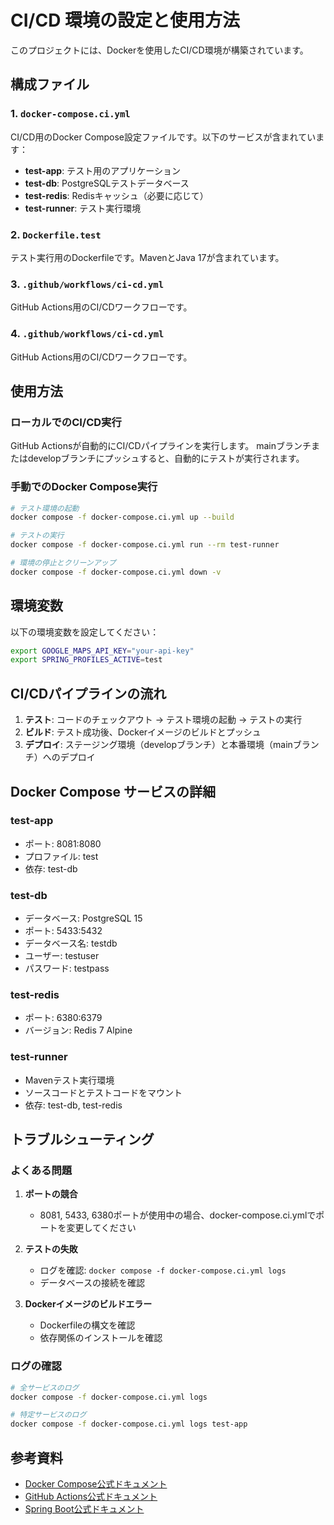 # CI/CD 環境の設定と使用方法

このプロジェクトには、Dockerを使用したCI/CD環境が構築されています。

##  構成ファイル

### 1. `docker-compose.ci.yml`
CI/CD用のDocker Compose設定ファイルです。以下のサービスが含まれています：

- **test-app**: テスト用のアプリケーション
- **test-db**: PostgreSQLテストデータベース
- **test-redis**: Redisキャッシュ（必要に応じて）
- **test-runner**: テスト実行環境

### 2. `Dockerfile.test`
テスト実行用のDockerfileです。MavenとJava 17が含まれています。

### 3. `.github/workflows/ci-cd.yml`
GitHub Actions用のCI/CDワークフローです。

### 4. `.github/workflows/ci-cd.yml`
GitHub Actions用のCI/CDワークフローです。

##  使用方法

### ローカルでのCI/CD実行

GitHub Actionsが自動的にCI/CDパイプラインを実行します。
mainブランチまたはdevelopブランチにプッシュすると、自動的にテストが実行されます。

### 手動でのDocker Compose実行

```bash
# テスト環境の起動
docker compose -f docker-compose.ci.yml up --build

# テストの実行
docker compose -f docker-compose.ci.yml run --rm test-runner

# 環境の停止とクリーンアップ
docker compose -f docker-compose.ci.yml down -v
```

## 環境変数

以下の環境変数を設定してください：

```bash
export GOOGLE_MAPS_API_KEY="your-api-key"
export SPRING_PROFILES_ACTIVE=test
```

## CI/CDパイプラインの流れ

1. **テスト**: コードのチェックアウト → テスト環境の起動 → テストの実行
2. **ビルド**: テスト成功後、Dockerイメージのビルドとプッシュ
3. **デプロイ**: ステージング環境（developブランチ）と本番環境（mainブランチ）へのデプロイ

##  Docker Compose サービスの詳細

### test-app
- ポート: 8081:8080
- プロファイル: test
- 依存: test-db

### test-db
- データベース: PostgreSQL 15
- ポート: 5433:5432
- データベース名: testdb
- ユーザー: testuser
- パスワード: testpass

### test-redis
- ポート: 6380:6379
- バージョン: Redis 7 Alpine

### test-runner
- Mavenテスト実行環境
- ソースコードとテストコードをマウント
- 依存: test-db, test-redis

## トラブルシューティング

### よくある問題

1. **ポートの競合**
   - 8081, 5433, 6380ポートが使用中の場合、docker-compose.ci.ymlでポートを変更してください

2. **テストの失敗**
   - ログを確認: `docker compose -f docker-compose.ci.yml logs`
   - データベースの接続を確認

3. **Dockerイメージのビルドエラー**
   - Dockerfileの構文を確認
   - 依存関係のインストールを確認

### ログの確認

```bash
# 全サービスのログ
docker compose -f docker-compose.ci.yml logs

# 特定サービスのログ
docker compose -f docker-compose.ci.yml logs test-app
```

## 参考資料

- [Docker Compose公式ドキュメント](https://docs.docker.com/compose/)
- [GitHub Actions公式ドキュメント](https://docs.github.com/en/actions)
- [Spring Boot公式ドキュメント](https://spring.io/projects/spring-boot)
